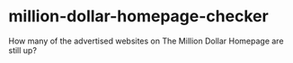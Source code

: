 million-dollar-homepage-checker
===============================

How many of the advertised websites on The Million Dollar Homepage are still up?
